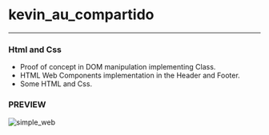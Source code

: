 # kevin_au_compartido
___
### Html and Css 
- Proof of concept in DOM manipulation implementing Class.
- HTML Web Components implementation in the Header and Footer.
- Some HTML and Css.

### PREVIEW
![simple_web](https://user-images.githubusercontent.com/39138605/133945748-6727cd64-73c0-426a-a191-6641539c304e.gif)
